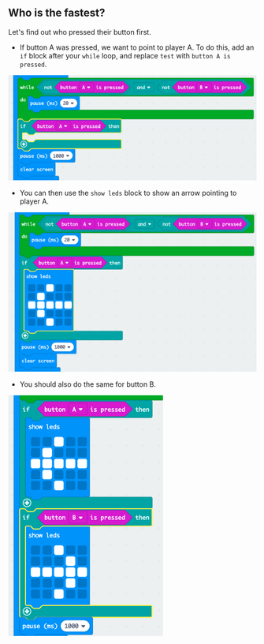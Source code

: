 ## Who is the fastest?

Let's find out who pressed their button first.

+ If button A was pressed, we want to point to player A. To do this, add an `if` block after your `while` loop, and replace `test` with `button A is pressed`.

![screenshot](images/reaction-if-a.png)

+ You can then use the `show leds` block to show an arrow pointing to player A.

![скриншот](images/reaction-if-a-show.png)

+ You should also do the same for button B.

![скриншот](images/reaction-if-b-show.png)